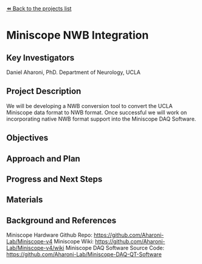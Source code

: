 [:rewind: Back to the projects list](../../README.md#ProjectsList)

<!-- For information on how to write GitHub .md files see https://guides.github.com/features/mastering-markdown/ -->

# Miniscope NWB Integration

## Key Investigators

Daniel Aharoni, PhD. Department of Neurology, UCLA

## Project Description

We will be developing a NWB conversion tool to convert the UCLA Miniscope data format to NWB format. Once successful we will work on incorporating native NWB format support into the Miniscope DAQ Software.

## Objectives

<!-- Briefly describe the objectives of your project. What would you like to achive?-->

<!-- 1. Objective A. Describe it in 1-2 sentences.-->
<!-- 1. Objective B. Describe it in 1-2 sentences.-->
<!-- 1. ...-->

## Approach and Plan

<!-- 1. Describe the steps of your planned approach to reach the objectives.-->
<!-- 1. ... -->
<!-- 1. ... -->

## Progress and Next Steps

<!--Populate this section as you are making progress before/during/after the hackathon-->
<!--Describe the progress you have made on the project,e.g., which objectives you have achieved and how.-->
<!--Describe the next steps you are planing to take to complete the project.-->

## Materials

<!--If available add links to the materials relevant to the project, e.g., the code generated for the project or data used-->
<!--If available add pictures and links to videos that demonstrate what has been accomplished.-->
<!--![Description of picture](Example2.jpg)-->

## Background and References

Miniscope Hardware Github Repo: https://github.com/Aharoni-Lab/Miniscope-v4
Miniscope Wiki: https://github.com/Aharoni-Lab/Miniscope-v4/wiki
Miniscope DAQ Software Source Code: https://github.com/Aharoni-Lab/Miniscope-DAQ-QT-Software

